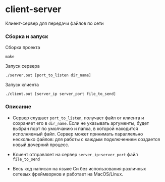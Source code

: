 # client-server
Клиент-сервер для передачи файлов по сети

### Cборка и запуск
Сборка проекта
```shell
make
```
Запуск сервера
```shell
./server.out [port_to_listen dir_name]
```
Запуск клиента
```shell
./client.out [server_ip server_port file_to_send]
```

### Описание
- Сервер слушает `port_to_listen`, получает файл от клиента
и сохраняет его в `dir_name`. Если не указывать аргументы,
будет выбран порт по умолчанию и папка, в которой находится исполняемый файл.
Сервер может принимать параллельно несколько файлов:
для работы с каждым подключением создается новый дочерний процесс.

- Клиент отправляет на сервер `server_ip:server_port` файл `file_to_send`

- Весь код написан на языке Си без использования различных сетевых фреймворков
и работает на MacOS/Linux.

